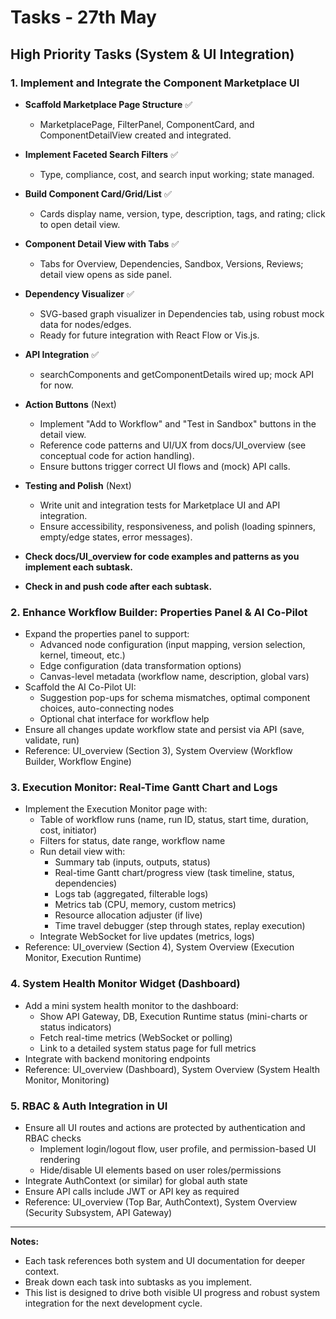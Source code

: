 # Tasks - 27th May

## High Priority Tasks (System & UI Integration)

### 1. Implement and Integrate the Component Marketplace UI
- **Scaffold Marketplace Page Structure** ✅
    - MarketplacePage, FilterPanel, ComponentCard, and ComponentDetailView created and integrated.
- **Implement Faceted Search Filters** ✅
    - Type, compliance, cost, and search input working; state managed.
- **Build Component Card/Grid/List** ✅
    - Cards display name, version, type, description, tags, and rating; click to open detail view.
- **Component Detail View with Tabs** ✅
    - Tabs for Overview, Dependencies, Sandbox, Versions, Reviews; detail view opens as side panel.
- **Dependency Visualizer** ✅
    - SVG-based graph visualizer in Dependencies tab, using robust mock data for nodes/edges.
    - Ready for future integration with React Flow or Vis.js.
- **API Integration** ✅
    - searchComponents and getComponentDetails wired up; mock API for now.
- **Action Buttons** (Next)
    - Implement "Add to Workflow" and "Test in Sandbox" buttons in the detail view.
    - Reference code patterns and UI/UX from docs/UI_overview (see conceptual code for action handling).
    - Ensure buttons trigger correct UI flows and (mock) API calls.
- **Testing and Polish** (Next)
    - Write unit and integration tests for Marketplace UI and API integration.
    - Ensure accessibility, responsiveness, and polish (loading spinners, empty/edge states, error messages).

- **Check docs/UI_overview for code examples and patterns as you implement each subtask.**
- **Check in and push code after each subtask.**

### 2. Enhance Workflow Builder: Properties Panel & AI Co-Pilot
- Expand the properties panel to support:
    - Advanced node configuration (input mapping, version selection, kernel, timeout, etc.)
    - Edge configuration (data transformation options)
    - Canvas-level metadata (workflow name, description, global vars)
- Scaffold the AI Co-Pilot UI:
    - Suggestion pop-ups for schema mismatches, optimal component choices, auto-connecting nodes
    - Optional chat interface for workflow help
- Ensure all changes update workflow state and persist via API (save, validate, run)
- Reference: UI_overview (Section 3), System Overview (Workflow Builder, Workflow Engine)

### 3. Execution Monitor: Real-Time Gantt Chart and Logs
- Implement the Execution Monitor page with:
    - Table of workflow runs (name, run ID, status, start time, duration, cost, initiator)
    - Filters for status, date range, workflow name
    - Run detail view with:
        - Summary tab (inputs, outputs, status)
        - Real-time Gantt chart/progress view (task timeline, status, dependencies)
        - Logs tab (aggregated, filterable logs)
        - Metrics tab (CPU, memory, custom metrics)
        - Resource allocation adjuster (if live)
        - Time travel debugger (step through states, replay execution)
    - Integrate WebSocket for live updates (metrics, logs)
- Reference: UI_overview (Section 4), System Overview (Execution Monitor, Execution Runtime)

### 4. System Health Monitor Widget (Dashboard)
- Add a mini system health monitor to the dashboard:
    - Show API Gateway, DB, Execution Runtime status (mini-charts or status indicators)
    - Fetch real-time metrics (WebSocket or polling)
    - Link to a detailed system status page for full metrics
- Integrate with backend monitoring endpoints
- Reference: UI_overview (Dashboard), System Overview (System Health Monitor, Monitoring)

### 5. RBAC & Auth Integration in UI
- Ensure all UI routes and actions are protected by authentication and RBAC checks
    - Implement login/logout flow, user profile, and permission-based UI rendering
    - Hide/disable UI elements based on user roles/permissions
- Integrate AuthContext (or similar) for global auth state
- Ensure API calls include JWT or API key as required
- Reference: UI_overview (Top Bar, AuthContext), System Overview (Security Subsystem, API Gateway)

---

**Notes:**
- Each task references both system and UI documentation for deeper context.
- Break down each task into subtasks as you implement.
- This list is designed to drive both visible UI progress and robust system integration for the next development cycle. 